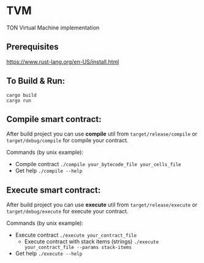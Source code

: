 # TVM
TON Virtual Machine implementation

## Prerequisites

https://www.rust-lang.org/en-US/install.html

## To Build & Run:

```
cargo build
cargo run
```


## Compile smart contract:

After build project you can use **compile** util from `target/release/compile` or `target/debug/compile` for compile your contract.

Commands (by unix example):
- Compile contract
  `./compile your_bytecode_file your_cells_file`
- Get help
  `./compile --help`

## Execute smart contract:

After build project you can use **execute** util from `target/release/execute` or `target/debug/execute` for execute your contract.

Commands (by unix example):
- Execute contract
  `./execute your_contract_file`
  - Execute contract with stack items (strings)
    `./execute your_contract_file --params stack-items`
- Get help
  `./execute --help`
